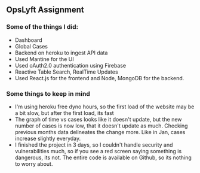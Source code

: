 ## OpsLyft Assignment

### Some of the things I did:

- Dashboard
- Global Cases
- Backend on heroku to ingest API data
- Used Mantine for the UI
- Used oAuth2.0 authentication using Firebase
- Reactive Table Search, RealTime Updates
- Used React.js for the frontend and Node, MongoDB for the backend.

### Some things to keep in mind

- I'm using heroku free dyno hours, so the first load of the website may be a bit slow, but after the first load, its fast
- The graph of time vs cases looks like it doesn't update, but the new number of cases is now low, that it doesn't update as much. Checking previous months data delineates the change more. Like in Jan, cases increase slightly everyday.
- I finished the project in 3 days, so I couldn't handle security and vulnerabilities much, so if you see a red screen saying something is dangerous, its not. The entire code is available on Github, so its nothing to worry about.
